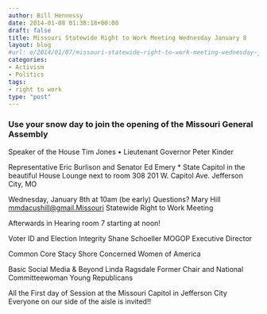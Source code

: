 ```yaml
---
author: Bill Hennessy
date: 2014-01-08 01:38:18+00:00
draft: false
title: Missouri Statewide Right to Work Meeting Wednesday January 8
layout: blog
#url: e/2014/01/07/missouri-statewide-right-to-work-meeting-wednesday-january-8/
categories:
- Activism
- Politics
tags:
- right to work
type: "post"
---
```


### Use your snow day to join the opening of the Missouri General Assembly


Speaker of the House Tim Jones • Lieutenant Governor Peter Kinder

Representative Eric Burlison
and
Senator Ed Emery
*
State Capitol in the beautiful House Lounge next to room 308
201 W. Capitol Ave.
Jefferson City, MO

Wednesday, January 8th at 10am (be early)
Questions? Mary Hill mmdacushill@gmail.Missouri Statewide Right to Work Meeting

Afterwards in Hearing room 7 starting at noon!

Voter ID and Election Integrity
Shane Schoeller
MOGOP Executive Director


Common Core
Stacy Shore
Concerned Women of America

Basic Social Media & Beyond
Linda Ragsdale
Former Chair and National Committeewoman
Young Republicans

All the First day of Session at the Missouri Capitol in Jefferson City
Everyone on our side of the aisle is invited!!
